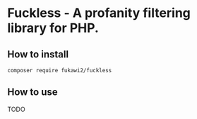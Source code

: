# Fuckless - A profanity filtering library for PHP.

## How to install

    composer require fukawi2/fuckless

## How to use

TODO
